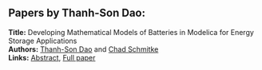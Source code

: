<h2>Papers by Thanh-Son Dao:</h2>
<p>
<b>Title:</b> Developing Mathematical Models of Batteries in Modelica for Energy Storage Applications<br />
<b>Authors:</b> <a href="../authors/author_61.html">Thanh-Son Dao</a> and <a href="../authors/author_270.html">Chad Schmitke</a><br />
<b>Links:</b> <a href="../abstracts/abstract_50.pdf">Abstract</a>, <a href="../submissions/ecp15118469_DaoSchmitke.pdf">Full paper</a>
</p>